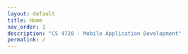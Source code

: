 ```yaml
---
layout: default
title: Home
nav_order: 1
description: "CS 4720 - Mobile Application Development"
permalink: /
---
```

